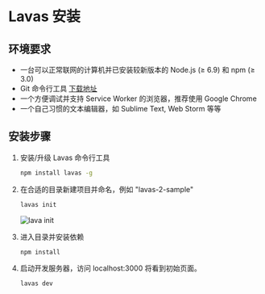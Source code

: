 # Lavas 安装

## 环境要求

* 一台可以正常联网的计算机并已安装较新版本的 Node.js (≥ 6.9) 和 npm (≥ 3.0)
* Git 命令行工具 [下载地址](https://git-scm.com/book/zh/v1/%E8%B5%B7%E6%AD%A5-%E5%AE%89%E8%A3%85-Git)
* 一个方便调试并支持 Service Worker 的浏览器，推荐使用 Google Chrome
* 一个自己习惯的文本编辑器，如 Sublime Text, Web Storm 等等

## 安装步骤

1. 安装/升级 Lavas 命令行工具

    ```bash
    npm install lavas -g
    ```

2. 在合适的目录新建项目并命名，例如 "lavas-2-sample"

    ```bash
    lavas init
    ```

    ![lava init](./images/lavas-init.png)

3. 进入目录并安装依赖

    ```bash
    npm install
    ```

4. 启动开发服务器，访问 localhost:3000 将看到初始页面。
    ```bash
    lavas dev
    ```
